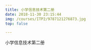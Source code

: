 ```yaml
---
title: 小学信息技术第二册
date: 2018-11-30 23:15:44
img: /courses/ITP2/9787121276873.jpg
top: false

---
```

小学信息技术第二册


<!-- more -->



